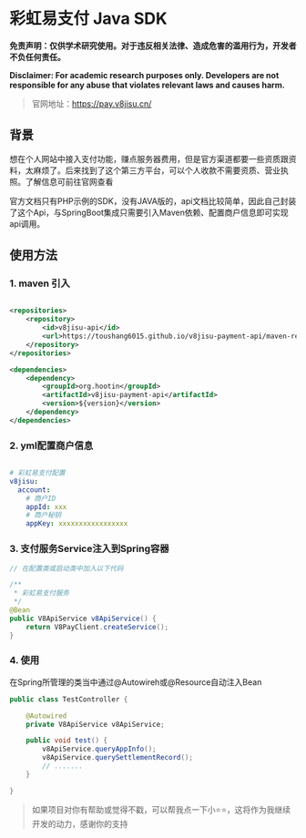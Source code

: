 # 彩虹易支付 Java SDK

**免责声明：仅供学术研究使用。对于违反相关法律、造成危害的滥用行为，开发者不负任何责任。**

**Disclaimer: For academic research purposes only. Developers are not responsible for any abuse that violates relevant laws and causes harm.**


> 官网地址：https://pay.v8jisu.cn/

## 背景

想在个人网站中接入支付功能，赚点服务器费用，但是官方渠道都要一些资质跟资料，太麻烦了。后来找到了这个第三方平台，可以个人收款不需要资质、营业执照。了解信息可前往官网查看

官方文档只有PHP示例的SDK，没有JAVA版的，api文档比较简单，因此自己封装了这个Api，与SpringBoot集成只需要引入Maven依赖、配置商户信息即可实现api调用。

## 使用方法

### 1. maven 引入

```xml

<repositories>
    <repository>
        <id>v8jisu-api</id>
        <url>https://toushang6015.github.io/v8jisu-payment-api/maven-repo/</url>
    </repository>
</repositories>

<dependencies>
    <dependency>
        <groupId>org.hootin</groupId>
        <artifactId>v8jisu-payment-api</artifactId>
        <version>${version}</version>
    </dependency>
</dependencies>

```

### 2. yml配置商户信息
```yml

# 彩虹易支付配置
v8jisu:
  account:
    # 商户ID
    appId: xxx
    # 商户秘钥
    appKey: xxxxxxxxxxxxxxxxx

```

### 3. 支付服务Service注入到Spring容器

```java
// 在配置类或启动类中加入以下代码

/**
 * 彩虹易支付服务
 */
@Bean
public V8ApiService v8ApiService() {
    return V8PayClient.createService();
}

```

### 4. 使用
在Spring所管理的类当中通过@Autowireh或@Resource自动注入Bean

```java
public class TestController {

    @Autowired
    private V8ApiService v8ApiService;

    public void test() {
        v8ApiService.queryAppInfo();
        v8ApiService.querySettlementRecord();
        // .......
    }

}
```

> 如果项目对你有帮助或觉得不戳，可以帮我点一下小⭐⭐，这将作为我继续开发的动力，感谢你的支持